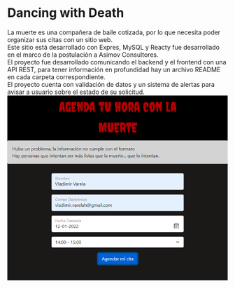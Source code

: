 # Dancing with Death
La muerte es una compañera de baile cotizada, por lo que necesita poder organizar sus citas con un sitio web.  
Este sitio está desarrollado con Expres, MySQL y Reacty fue desarrollado en el marco de la postulación a Asimov Consultores.  
El proyecto fue desarrollado comunicando el backend y el frontend con una API REST, para tener información en profundidad hay un archivo README en cada carpeta correspondiente.  
El proyecto cuenta con validación de datos y un sistema de alertas para avisar a usuario sobre el estado de su solicitud. 
![Vista de Ejemplo](.\documentation_assets\vista_ejemplo.png)